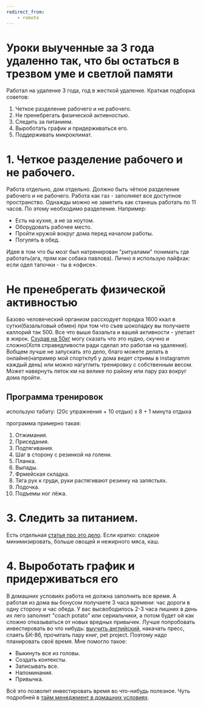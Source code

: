 ```yaml
---
redirect_from:
    - remote
---
```

# Уроки выученные за 3 года удаленно так, что бы остаться в трезвом уме и светлой памяти

Работал на удаленке 3 года, год в жесткой удаленке. Краткая подборка советов:
1. Четкое разделение рабочего и не рабочего. 
2. Не пренебрегать физической активностью.
3. Следить за питанием.
4. Выроботать график и придерживаться его.
5. Поддерживать микроклимат.

# 1. Четкое разделение рабочего и не рабочего.

Работа отдельно, дом отдельно. Должно быть чёткое разделение рабочего и не рабочего. Работа как газ - заполняет все доступное пространство. Однажды можно не заметить как станешь работать по 11 часов. По этому необходимо разделение. Например:
* Есть на кухне, а не за ноутом.
* Оборудовать рабочее место.
* Пройти кружой вокруг дома перед началом работы.
* Погулять в обед.

Идея в том что бы мозг был натренирован "ритуалами" понимать где работать(ага, прям как собака павлова). Лично я использую лайфхак: если одел тапочки - ты в «офисе».

# Не пренебрегать физической активностью

Базово человеческий организм рассходует порядка 1600 ккал в сутки(базальтовый обмен) при том что съев шоколадку вы получаете каллорий так 500. Все что выше базальта и вашей активности - улетает в жирок. [Схудав на 50кг](how-to-lose-weight.md) могу сказать что это нудно, скучно и сложно(Хотя справедливости ради сделал это работая на удаленке). Вобщем лучше не запускать это дело, благо можете делать в онлайне(например мой спортклуб у дома ведет стримы в instagramm каждый день) или можно нагуглить тренировку с собственным весом. Может навернуть пяток км на велике по району или пару раз вокруг дома пройти.

## Программа тренировок
использую табату: (20с упражнения + 10 отдых) х  8 + 1 минута отдыха

программа примерно такая:
1. Отжимания.
2. Приседания.
3. Подтягивания.
4. Шаг в сторону с резинкой на голени.
5. Планка.
6. Выпады.
7. Фрмейская складка.
8. Тяга рук к груди, руки растягивают резинку на запястьях.
9. Лодочка.
10. Подъемы ног лёжа.

# 3. Следить за питанием.

Есть отдельная [статья про это дело](how-to-lose-weight.md). Если кратко: сладкое минимизировать, больше овощей и нежирного мяса, каш.

# 4. Выроботать график и придерживаться его

В домашних условиях работа не должна заполнить все время. А работая из дома вы бонусом получаете 3 часа времени: час дороги в одну сторону и час обеда. У вас высвободилось 2-3 часа лишних в день их лего заполнит "coach potato" или сериальчики, а потом будет ой как сложно отказываться от новых вредных привычек. Лучше попробовать инвестировать во что нибудь: [выучить английский](how-to-english-en.md), накачать пресс, спаять БК-86, прочитать пару книг, pet project. Поэтому надо планировать своё время. Мне помогло такое:
* Выкинуть все из головы.
* Создать контексты.
* Записывать все.
* Напоминания.
* Привычка.

Всё это позволит инвестировать время во что-нибудь полезное. Чуть подробней в [тайм менеджмент в домашних условиях](time-management-irl.md).

